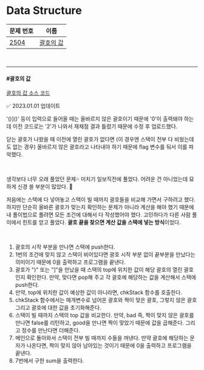 # Data Structure

| 문제 번호                                        | 이름              |
| -------------------------------------------- | --------------- |
| [2504](https://www.acmicpc.net/problem/2504) | [괄호의 값](#괄호의-값) |

<br>

<hr>

#### #괄호의 값

[괄호의 값 소스 코드](https://github.com/hjyeon-n/Algorithm_study/blob/master/BOJ/2023.01/Solution_2504.java)

✅ 2023.01.01 업데이트

'()]()' 등이 입력으로 들어올 때는 올바르지 않은 괄호이기 때문에 '0'이 출력돼야 하는데 이전 코드로는 '2'가 나와서 재채점 결과 틀렸기 때문에 수정 후 업로드했다.

닫는 괄호가 나왔을 때 이전에 열린 괄호가 없다면 (이 경우엔 스택이 전부 다 비웠는데도 없는 경우) 올바르지 않은 괄호라고 나타내야 하기 때문에 flag 변수를 둬서 이를 파악했다.

<br>

생각보다 너무 오래 풀었던 문제💦 미치기 일보직전에 풀었다. 어려운 건 아니었는데 묘하게 신경 쓸 부분이 많았다. 🤯

처음에는 스택에 다 넣어놓고 스택이 빌 때까지 괄호들을 비교해 가면서 구하려고 했다. 하지만 단순히 올바른 괄호가 맞는지 확인하는 문제가 아니라 계산을 해야 했기 때문에 내 풀이법으로 풀려면 모든 조건에 대해서 다 작성했어야 했다. 고민하다가 다른 사람 풀이에서 힌트를 얻고 풀었다. **괄호 끝을 찾으면 계산 값을 스택에 넣는 방식**이었다.

<br>

1. 괄호의 시작 부분을 만나면 스택에 push한다.
2. 1번의 조건에 맞지 않고 스택이 비어있다면 괄호 시작 부분 없이 끝부분을 만났다는 의미이기 때문에 0을 출력하고 프로그램을 끝낸다.
3. 괄호가 ")" 또는 "]"을 만났을 때 스택의 top에 위치한 값이 해당 괄호의 열린 괄호인지 확인한다. 만약, 맞다면 pop해 주고 각 괄호에 해당하는 값을 계산해서 스택에 push한다.
4. 만약, top에 위치한 값이 예상한 값이 아니라면, chkStack 함수를 호출한다.
5. chkStack 함수에서는 매개변수로 넘어온 괄호와 짝이 맞은 괄호, 그렇지 않은 괄호 그리고 괄호에 대한 값을 초기화해준다.
6. 스택이 빌 때까지 스택의 top 값을 비교한다. 만약, bad 즉, 짝이 맞지 않은 괄호를 만나면 false를 리턴하고, good을 만나면 짝이 맞았기 때문에 값을 곱해준다. 그리고 정수를 만난다면 더해준다.
7. 메인으로 돌아와서 스택이 전부 빌 때까지 수들을 꺼낸다. 만약 괄호에 해당하는 문자가 나온다면, 짝이 맞지 않아 남아있는 것이기 때문에 0을 출력하고 프로그램을 끝낸다.
8. 7번에서 구한 sum을 출력한다.